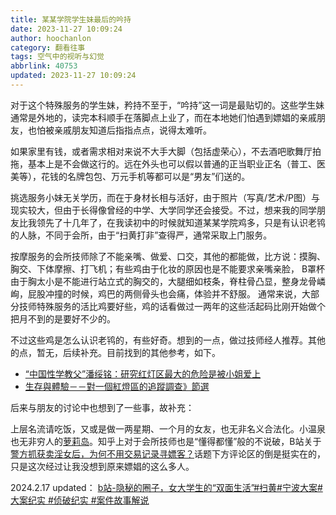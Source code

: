 ```yaml
---
title: 某某学院学生妹最后的吟持
date: 2023-11-27 10:09:24
author: hoochanlon
category: 翻看往事
tags: 空气中的视听与幻觉
abbrlink: 40753
updated: 2023-11-27 10:09:24
---
```


对于这个特殊服务的学生妹，矜持不至于，“吟持”这一词是最贴切的。这些学生妹通常是外地的，读完本科顺手在落脚点上业了，而在本地她们怕遇到嫖娼的亲戚朋友，也怕被亲戚朋友知道后指指点点，说得太难听。

如果家里有钱，或者需求相对来说不大手大脚（包括虚荣心），不去酒吧歌舞厅拍拖，基本上是不会做这行的。远在外头也可以假以普通的正当职业正名（普工、医美等），花钱的名牌包包、万元手机等都可以是“男友”们送的。

挑选服务小妹无关学历，而在于身材长相与活好，由于照片（写真/艺术/P图）与现实较大，但由于长得像曾经的中学、大学同学还会接受。不过，想来我的同学朋友比我领先了十几年了，在我读初中的时候就知道某某学院鸡多，只是有认识老鸨的人脉，不同于会所，由于“扫黄打非”查得严，通常采取上门服务。

<!-- more -->

按摩服务的会所技师除了不能亲嘴、做爱、口交，其他的都能做，比方说：摸胸、胸交、下体摩擦、打飞机；有些鸡由于化妆的原因也是不能要求亲嘴亲脸，
B罩杯由于胸太小是不能进行站立式的胸交的，大腿细如枝条，脊柱骨凸显，整身龙骨嶙峋，屁股冲撞的时候，鸡巴的两侧骨头也会痛，体验并不舒服。
通常来说，大部分技师特殊服务的活比鸡要好些，鸡的话看做过一两年的这些活起码比刚开始做个把月不到的是要好不少的。

不过这些鸡是怎么认识老鸨的，有些好奇。想到的一点，做过技师经人推荐。其他的点，暂无，后续补充。目前找到的其他参考，如下。

* [“中国性学教父”潘绥铭：研究红灯区最大的危险是被小姐爱上](https://www.yicai.com/news/3508431.html)
* [生存與體驗－－對一個紅燈區的追蹤調查》節選](https://sex.ncu.edu.tw/news_archive/?p=3102)

后来与朋友的讨论中也想到了一些事，故补充：

上层名流请吃饭，又或是做一两星期、一个月的女友，也无非名义合法化。小温泉也无非穷人的[萝莉岛](https://www.bilibili.com/video/BV14C4y1v72s)。知乎上对于会所技师也是“懂得都懂”般的不说破，B站关于[警方抓获卖淫女后，为何不用交易记录寻嫖客？](https://www.bilibili.com/video/BV1jC4y1S7aP)话题下方评论区的倒是挺实在的，只是这次经过让我没想到原来嫖娼的这么多人。

2024.2.17 updated： [b站-隐秘的圈子，女大学生的“双面生活”#扫黄#宁波大案#大案纪实 #侦破纪实 #案件故事解说](https://www.bilibili.com/video/BV1ST4y1b7d3)